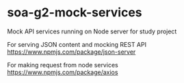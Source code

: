# soa-g2-mock-services

Mock API services running on Node server for study project


For serving JSON content and mocking REST API
https://www.npmjs.com/package/json-server

For making request from node services
https://www.npmjs.com/package/axios